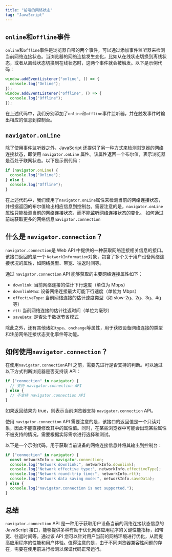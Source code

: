 ```yaml
---
title: "前端的网络状态"
tag: "JavaScript"
---
```


## `online`和`offline`事件

`online`和`offline`事件是浏览器自带的两个事件，可以通过添加事件监听器来检测当前网络连接状态。当浏览器的网络连接发生变化，比如从在线状态切换到离线状态，或者从离线状态切换到在线状态时，这两个事件就会被触发。以下是示例代码：

```js
window.addEventListener("online", () => {
  console.log("Online");
});
window.addEventListener("offline", () => {
  console.log("Offline");
});
```

在上述代码中，我们分别添加了`online`和`offline`事件监听器，并在触发事件时输出相应的信息到控制台。

## `navigator.onLine`

除了使用事件监听器之外，JavaScript 还提供了另一种方式来检测浏览器的网络连接状态，即使用 `navigator.onLine` 属性。该属性返回一个布尔值，表示浏览器是否处于联网状态。以下是示例代码：

```js
if (navigator.onLine) {
  console.log("Online");
} else {
  console.log("Offline");
}
```

在上述代码中，我们使用了`navigator.onLine`属性来检测当前的网络连接状态，并根据返回的布尔值输出相应信息到控制台。需要注意的是，`navigator.onLine`属性只能检测当前的网络连接状态，而不能监听网络连接状态的变化。 如何通过前端获取更多的网络信息`navigator.connection`

## 什么是 `navigator.connection`？

`navigator.connection`是 Web API 中提供的一种获取网络连接相关信息的接口。该接口返回的是一个 `NetworkInformation`对象，包含了多个关于用户设备网络连接状况的属性，如网络类型、带宽、往返时间等。

通过 `navigator.connection` API 能够获取的主要网络连接属性如下：

- `downlink`: 当前网络连接的估计下行速度（单位为 Mbps）
- `downlinkMax`: 设备网络连接最大可能下行速度（单位为 Mbps）
- `effectiveType`: 当前网络连接的估计速度类型（如 slow-2g、2g、3g、4g 等）
- `rtt`: 当前网络连接的估计往返时间（单位为毫秒）
- `saveData`: 是否处于数据节省模式

除此之外，还有其他诸如`type`、`onchange`等属性，用于获取设备网络连接的类型和注册网络连接状态变化事件等功能。

## 如何使用`navigator.connection`？

在使用`navigator.connection`API 之前，需要先进行是否支持的判断。可以通过以下方式判断浏览器是否支持该 API：

```js
if ("connection" in navigator) {
  // 支持 navigator.connection API
} else {
  // 不支持 navigator.connection API
}
```

如果返回结果为 true，则表示当前浏览器支持 `navigator.connection` API。

使用 `navigator.connection` API 需要注意的是，该接口的返回值是一个只读对象，因此不能直接修改其中的属性值。同时，在某些浏览器中可能会出现某些属性不被支持的情况，需要根据实际需求进行选择和测试。

以下是一个示例代码，用于获取当前设备的网络连接信息并将其输出到控制台：

```js
if ("connection" in navigator) {
  const networkInfo = navigator.connection;
  console.log("Network downlink:", networkInfo.downlink);
  console.log("Network effective type:", networkInfo.effectiveType);
  console.log("Network round-trip time:", networkInfo.rtt);
  console.log("Network data saving mode:", networkInfo.saveData);
} else {
  console.log("navigator.connection is not supported.");
}
```

## 总结

`navigator.connection` API 是一种用于获取用户设备当前的网络连接状态信息的 JavaScript 接口，能够提供多种有助于优化网络应用程序的关键性能指标，如带宽、往返时间等。通过该 API 您可以针对用户当前的网络环境进行优化，从而提高应用程序的性能和用户体验。值得注意的是，由于不同浏览器兼容性问题的存在，需要在使用前进行检测以保证代码正常运行。
